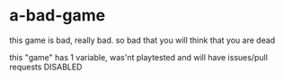 # a-bad-game
this game is bad, really bad. so bad that you will think that you are dead

this "game" has 1 variable, was'nt playtested and will have issues/pull requests DISABLED
